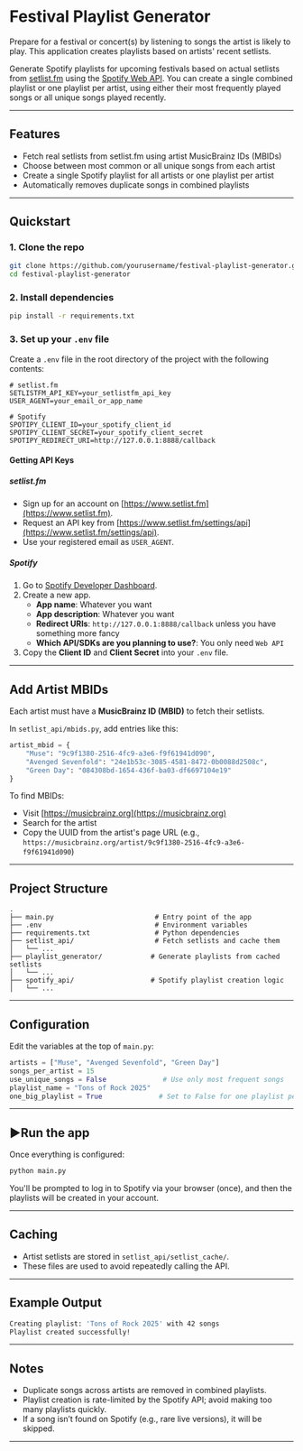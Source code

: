 # Festival Playlist Generator
Prepare for a festival or concert(s) by listening to songs the artist is likely to play. This application creates playlists based on artists' recent setlists.

Generate Spotify playlists for upcoming festivals based on actual setlists from [setlist.fm](https://www.setlist.fm) using the [Spotify Web API](https://developer.spotify.com/). You can create a single combined playlist or one playlist per artist, using either their most frequently played songs or all unique songs played recently.

---

## Features

* Fetch real setlists from setlist.fm using artist MusicBrainz IDs (MBIDs)
* Choose between most common or all unique songs from each artist
* Create a single Spotify playlist for all artists or one playlist per artist
* Automatically removes duplicate songs in combined playlists

---

## Quickstart

### 1. Clone the repo

```bash
git clone https://github.com/yourusername/festival-playlist-generator.git
cd festival-playlist-generator
```

### 2. Install dependencies

```bash
pip install -r requirements.txt
```

### 3. Set up your `.env` file

Create a `.env` file in the root directory of the project with the following contents:

```env
# setlist.fm
SETLISTFM_API_KEY=your_setlistfm_api_key
USER_AGENT=your_email_or_app_name

# Spotify
SPOTIPY_CLIENT_ID=your_spotify_client_id
SPOTIPY_CLIENT_SECRET=your_spotify_client_secret
SPOTIPY_REDIRECT_URI=http://127.0.0.1:8888/callback
```

#### Getting API Keys

##### setlist.fm

* Sign up for an account on [https://www.setlist.fm](https://www.setlist.fm).
* Request an API key from [https://www.setlist.fm/settings/api](https://www.setlist.fm/settings/api).
* Use your registered email as `USER_AGENT`.

##### Spotify

1. Go to [Spotify Developer Dashboard](https://developer.spotify.com/dashboard/).
2. Create a new app.
      - **App name**: Whatever you want
      - **App description**: Whatever you want
      - **Redirect URIs**: `http://127.0.0.1:8888/callback` unless you have something more fancy
      - **Which API/SDKs are you planning to use?**: You only need `Web API`
4. Copy the **Client ID** and **Client Secret** into your `.env` file.

---

## Add Artist MBIDs

Each artist must have a **MusicBrainz ID (MBID)** to fetch their setlists.

In `setlist_api/mbids.py`, add entries like this:

```python
artist_mbid = {
    "Muse": "9c9f1380-2516-4fc9-a3e6-f9f61941d090",
    "Avenged Sevenfold": "24e1b53c-3085-4581-8472-0b0088d2508c",
    "Green Day": "084308bd-1654-436f-ba03-df6697104e19"
}
```

To find MBIDs:

* Visit [https://musicbrainz.org](https://musicbrainz.org)
* Search for the artist
* Copy the UUID from the artist's page URL (e.g., `https://musicbrainz.org/artist/9c9f1380-2516-4fc9-a3e6-f9f61941d090`)

---

## Project Structure

```
.
├── main.py                         # Entry point of the app
├── .env                            # Environment variables
├── requirements.txt                # Python dependencies
├── setlist_api/                    # Fetch setlists and cache them
│   └── ...
├── playlist_generator/            # Generate playlists from cached setlists
│   └── ...
├── spotify_api/                   # Spotify playlist creation logic
│   └── ...
```

---

## Configuration

Edit the variables at the top of `main.py`:

```python
artists = ["Muse", "Avenged Sevenfold", "Green Day"]
songs_per_artist = 15
use_unique_songs = False              # Use only most frequent songs
playlist_name = "Tons of Rock 2025"
one_big_playlist = True              # Set to False for one playlist per artist
```

---

## ▶Run the app

Once everything is configured:

```bash
python main.py
```

You'll be prompted to log in to Spotify via your browser (once), and then the playlists will be created in your account.

---

## Caching

* Artist setlists are stored in `setlist_api/setlist_cache/`.
* These files are used to avoid repeatedly calling the API.

---

## Example Output

```bash
Creating playlist: 'Tons of Rock 2025' with 42 songs
Playlist created successfully!
```

---

## Notes

* Duplicate songs across artists are removed in combined playlists.
* Playlist creation is rate-limited by the Spotify API; avoid making too many playlists quickly.
* If a song isn’t found on Spotify (e.g., rare live versions), it will be skipped.

---

